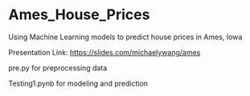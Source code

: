# Ames_House_Prices
Using Machine Learning models to predict house prices in Ames, Iowa

Presentation Link: https://slides.com/michaelywang/ames

pre.py for preprocessing data

Testing1.pynb for modeling and prediction
